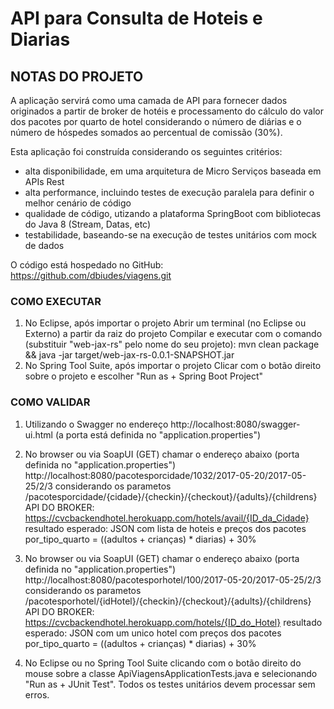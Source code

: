 # API para Consulta de Hoteis e Diarias

## NOTAS DO PROJETO ##

A aplicação servirá como uma camada de API para fornecer dados originados a partir de broker de hotéis e processamento do cálculo do
valor dos pacotes por quarto de hotel considerando o número de diárias e o número de hóspedes somados ao percentual de comissão (30%).

Esta aplicação foi construída considerando os seguintes critérios: 
 - alta disponibilidade, em uma arquitetura de Micro Serviços baseada em APIs Rest 
 - alta performance, incluindo testes de execução paralela para definir o melhor cenário de código
 - qualidade de código, utizando a plataforma SpringBoot com bibliotecas do Java 8 (Stream, Datas, etc)  
 - testabilidade, baseando-se na execução de testes unitários com mock de dados

O código está hospedado no GitHub: https://github.com/dbiudes/viagens.git
	  

### COMO EXECUTAR ###

1. No Eclipse, após importar o projeto
	Abrir um terminal (no Eclipse ou Externo) a partir da raiz do projeto
	Compilar e executar com o comando (substituir "web-jax-rs" pelo nome do seu projeto):
		mvn clean package && java -jar target/web-jax-rs-0.0.1-SNAPSHOT.jar
2. No Spring Tool Suite, após importar o projeto
		Clicar com o botão direito sobre o projeto e escolher "Run as + Spring Boot Project"

### COMO VALIDAR ###
 
1. Utilizando o Swagger no endereço http://localhost:8080/swagger-ui.html (a porta está definida no "application.properties")
	
2. No browser ou via SoapUI (GET) chamar o endereço abaixo (porta definida no "application.properties")
http://localhost:8080/pacotesporcidade/1032/2017-05-20/2017-05-25/2/3
considerando os parametos /pacotesporcidade/{cidade}/{checkin}/{checkout}/{adults}/{childrens}
API DO BROKER: https://cvcbackendhotel.herokuapp.com/hotels/avail/{ID_da_Cidade}
resultado esperado: JSON com lista de hoteis e preços dos pacotes por_tipo_quarto = ((adultos + crianças) * diarias) + 30%

3. No browser ou via SoapUI (GET) chamar o endereço abaixo (porta definida no "application.properties")
http://localhost:8080/pacotesporhotel/100/2017-05-20/2017-05-25/2/3
considerando os parametos /pacotesporhotel/{idHotel}/{checkin}/{checkout}/{adults}/{childrens}
API DO BROKER: https://cvcbackendhotel.herokuapp.com/hotels/{ID_do_Hotel}
resultado esperado: JSON com um unico hotel com preços dos pacotes por_tipo_quarto = ((adultos + crianças) * diarias) + 30%
			
4. No Eclipse ou no Spring Tool Suite clicando com o botão direito do mouse sobre a classe ApiViagensApplicationTests.java e selecionando "Run as + JUnit Test". Todos os testes unitários devem processar sem erros.
	 
